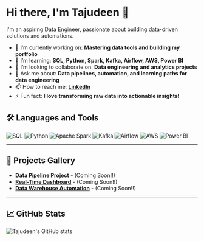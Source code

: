 # Hi there, I'm Tajudeen 👋

I'm an aspiring Data Engineer, passionate about building data-driven solutions and automations.

- 🔭 I’m currently working on: **Mastering data tools and building my portfolio**
- 🌱 I’m learning: **SQL, Python, Spark, Kafka, Airflow, AWS, Power BI**
- 👯 I’m looking to collaborate on: **Data engineering and analytics projects**
- 💬 Ask me about: **Data pipelines, automation, and learning paths for data engineering**
- 📫 How to reach me: [**LinkedIn**](https://www.linkedin.com/in/mrlukuman)
- ⚡ Fun fact: **I love transforming raw data into actionable insights!**

## 🛠️ Languages and Tools

![SQL](https://img.shields.io/badge/-SQL-4479A1?style=flat-square&logo=postgresql&logoColor=fff)
![Python](https://img.shields.io/badge/-Python-3776AB?style=flat-square&logo=python&logoColor=fff)
![Apache Spark](https://img.shields.io/badge/-Spark-E25A1C?style=flat-square&logo=apachespark&logoColor=fff)
![Kafka](https://img.shields.io/badge/-Kafka-231F20?style=flat-square&logo=apachekafka&logoColor=fff)
![Airflow](https://img.shields.io/badge/-Airflow-017CEE?style=flat-square&logo=apacheairflow&logoColor=fff)
![AWS](https://img.shields.io/badge/-AWS-232F3E?style=flat-square&logo=amazonaws&logoColor=fff)
![Power BI](https://img.shields.io/badge/-PowerBI-F2C811?style=flat-square&logo=powerbi&logoColor=fff)

---

## 🚀 Projects Gallery

- [**Data Pipeline Project**](https://github.com/mrtajudeen/data-pipeline-project) - (Coming Soon!!)
- [**Real-Time Dashboard**](https://github.com/mrtajudeen/real-time-dashboard) - (Coming Soon!!)
- [**Data Warehouse Automation**](https://github.com/mrtajudeen/data-warehouse-automation) - (Coming Soon!!)

---

## 📈 GitHub Stats

![Tajudeen's GitHub stats](https://github-readme-stats.vercel.app/api?username=mrtajudeen&show_icons=true&theme=radical)

<!--
**mrtajudeen/mrtajudeen** is a ✨ _special_ ✨ repository because its `README.md` (this file) appears on your GitHub profile.
-->

